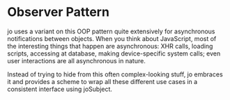 Observer Pattern
================

jo uses a variant on this OOP pattern quite extensively for asynchronous notifications
between objects. When you think about JavaScript, most of the interesting things that
happen are asynchronous: XHR calls, loading scripts, accessing at database, making
device-specific system calls; even user interactions are all asynchronous in nature.

Instead of trying to hide from this often complex-looking stuff, jo embraces it and
provides a scheme to wrap all these different use cases in a consistent interface
using joSubject.

